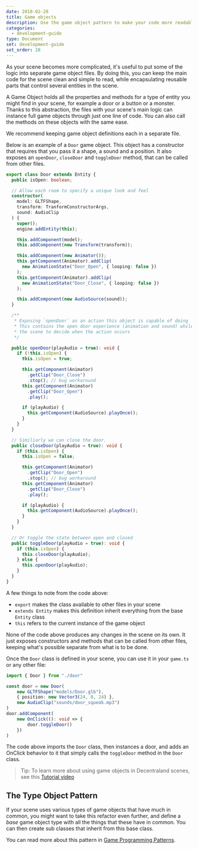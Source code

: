 ```yaml
---
date: 2018-02-28
title: Game objects
description: Use the game object pattern to make your code more readable and easier to scale.
categories:
  - development-guide
type: Document
set: development-guide
set_order: 28
---
```



As your scene becomes more complicated, it's useful to put some of the logic into separate game object files. By doing this, you can keep the main code for the scene clean and simple to read, while encapsulating reusable parts that control several entities in the scene.

A Game Object holds all the properties and methods for a type of entity you might find in your scene, for example a door or a button or a monster. Thanks to this abstraction, the files with your scene's main logic can instance full game objects through just one line of code. You can also call the methods on these objects with the same ease.

We recommend keeping game object definitions each in a separate file.


Below is an example of a `Door` game object. This object has a constructor that requires that you pass it a shape, a sound and a position. It also exposes an `openDoor`, `closeDoor` and `toggleDoor` method, that can be called from other files.

```TypeScript
export class Door extends Entity {
  public isOpen: boolean;

  // Allow each room to specify a unique look and feel
  constructor(
    model: GLTFShape,
    transform: TranformConstructorArgs,
    sound: AudioClip
  ) {
    super();
    engine.addEntity(this);

    this.addComponent(model);
    this.addComponent(new Transform(transform));

    this.addComponent(new Animator());
    this.getComponent(Animator).addClip(
      new AnimationState("Door_Open", { looping: false })
    );
    this.getComponent(Animator).addClip(
      new AnimationState("Door_Close", { looping: false })
    );

    this.addComponent(new AudioSource(sound));
  }

  /**
   * Exposing `openDoor` as an action this object is capable of doing
   * This contains the open door experience (animation and sound) while allowing
   * the scene to decide when the action occurs
   */

  public openDoor(playAudio = true): void {
    if (!this.isOpen) {
      this.isOpen = true;

      this.getComponent(Animator)
        .getClip("Door_Close")
        .stop(); // bug workaround
      this.getComponent(Animator)
        .getClip("Door_Open")
        .play();

      if (playAudio) {
        this.getComponent(AudioSource).playOnce();
      }
    }
  }

  // Similiarly we can close the door.
  public closeDoor(playAudio = true): void {
    if (this.isOpen) {
      this.isOpen = false;

      this.getComponent(Animator)
        .getClip("Door_Open")
        .stop(); // bug workaround
      this.getComponent(Animator)
        .getClip("Door_Close")
        .play();

      if (playAudio) {
        this.getComponent(AudioSource).playOnce();
      }
    }
  }

  // Or toggle the state between open and closed
  public toggleDoor(playAudio = true): void {
    if (this.isOpen) {
      this.closeDoor(playAudio);
    } else {
      this.openDoor(playAudio);
    }
  }
}
```

A few things to note from the code above:

* `export` makes the class available to other files in your scene
* `extends Entity` makes this definition inherit everything from the base `Entity` class
* `this` refers to the current instance of the game object

None of the code above produces any changes in the scene on its own. It just exposes constructors and methods that can be called from other files, keeping what's possible separate from what is to be done.

Once the `Door` class is defined in your scene, you can use it in your `game.ts` or any other file:


```Typescript
import { Door } from "./door"

const door = new Door(
	new GLTFShape("models/Door.glb"),
	{ position: new Vector3(24, 0, 24) },
	new AudioClip("sounds/door_squeak.mp3")
)
door.addComponent(
	new OnClick((): void => {
		door.toggleDoor()
	})
)
```

The code above imports the `Door` class, then instances a door, and adds an OnClick behavior to it that simply calls the `toggleDoor` method in the `Door` class.

> Tip: To learn more about using game objects in Decentraland scenes, see this [Tutorial video](https://www.youtube.com/watch?v=_kksSC91DKE)



## The Type Object Pattern

If your scene uses various types of game objects that have much in common, you might want to take this refactor even further, and define a _base_ game object type with all the things that these have in common. You can then create sub classes that inherit from this base class.


You can read more about this pattern in [Game Programming Patterns](http://www.gameprogrammingpatterns.com/type-object.html).